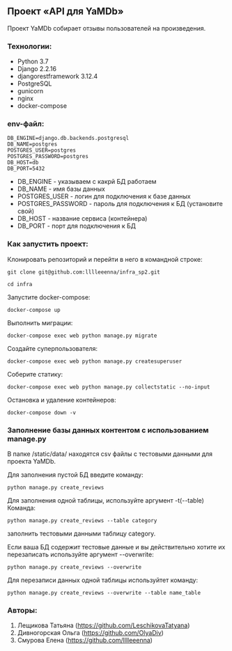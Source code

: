 ## Проект «API для YaMDb»
Проект YaMDb собирает отзывы пользователей на произведения. 

### Технологии:
- Python 3.7
- Django 2.2.16
- djangorestframework 3.12.4
- PostgreSQL
- gunicorn
- nginx
- docker-compose

### env-файл:
```
DB_ENGINE=django.db.backends.postgresql
DB_NAME=postgres
POSTGRES_USER=postgres
POSTGRES_PASSWORD=postgres
DB_HOST=db
DB_PORT=5432
```
- DB_ENGINE - указываем с какрй БД работаем
- DB_NAME - имя базы данных
- POSTGRES_USER - логин для подключения к базе данных
- POSTGRES_PASSWORD - пароль для подключения к БД (установите свой)
- DB_HOST - название сервиса (контейнера)
- DB_PORT - порт для подключения к БД

### Как запустить проект:

Клонировать репозиторий и перейти в него в командной строке:

```
git clone git@github.com:lllleeenna/infra_sp2.git
```

```
cd infra
```

Запустите docker-compose:

```
docker-compose up
```

Выполнить миграции:

```
docker-compose exec web python manage.py migrate
```

Создайте суперпользователя:

```
docker-compose exec web python manage.py createsuperuser
```

Соберите статику:

```
docker-compose exec web python manage.py collectstatic --no-input
```

Остановка и удаление контейнеров:
```
docker-compose down -v
```

### Заполнение базы данных контентом с использованием manage.py
В папке /static/data/ находятся csv файлы с тестовыми данными для проекта YaMDb.

Для заполнения пустой БД введите команду:
```
python manage.py create_reviews
```

Для заполнения одной таблицы, используйте аргумент -t(--table)
Команда:
```
python manage.py create_reviews --table category
```
заполнить тестовыми данными таблицу category.

Если ваша БД содержит тестовые данные и вы действительно хотите их перезаписать
используйте аргумент --overwrite:
```
python manage.py create_reviews --overwrite
```

Для перезаписи данных одной таблицы используйтет команду:
```
python manage.py create_reviews --overwrite --table name_table
```
### Авторы:
1. Лещикова Татьяна (https://github.com/LeschikovaTatyana)
2. Дивногорская Ольга (https://github.com/OlyaDiv)
3. Смурова Елена (https://github.com/lllleeenna)
